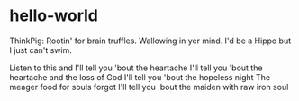 # hello-world

ThinkPig: Rootin' for brain truffles. Wallowing in yer mind. I'd be a Hippo but I just can't swim.

Listen to this and I'll tell you 'bout the heartache
I'll tell you 'bout the heartache and the loss of God
I'll tell you 'bout the hopeless night
The meager food for souls forgot
I'll tell you 'bout the maiden with raw iron soul
